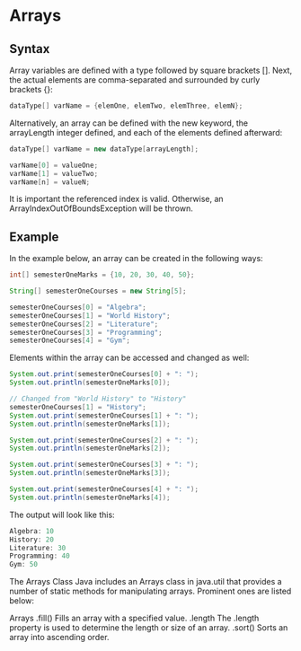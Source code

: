 # Arrays


## Syntax

Array variables are defined with a type followed by square brackets []. Next, the actual elements are comma-separated and surrounded by curly brackets {}:
```java
dataType[] varName = {elemOne, elemTwo, elemThree, elemN};
```
Alternatively, an array can be defined with the new keyword, the arrayLength integer defined, and each of the elements defined afterward:

```java
dataType[] varName = new dataType[arrayLength];

varName[0] = valueOne;
varName[1] = valueTwo;
varName[n] = valueN;
```
It is important the referenced index is valid. Otherwise, an ArrayIndexOutOfBoundsException will be thrown.

## Example

In the example below, an array can be created in the following ways:
```java
int[] semesterOneMarks = {10, 20, 30, 40, 50};

String[] semesterOneCourses = new String[5];

semesterOneCourses[0] = "Algebra";
semesterOneCourses[1] = "World History";
semesterOneCourses[2] = "Literature";
semesterOneCourses[3] = "Programming";
semesterOneCourses[4] = "Gym";
```
Elements within the array can be accessed and changed as well:
```java
System.out.print(semesterOneCourses[0] + ": ");
System.out.println(semesterOneMarks[0]);

// Changed from "World History" to "History"
semesterOneCourses[1] = "History";
System.out.print(semesterOneCourses[1] + ": ");
System.out.println(semesterOneMarks[1]);

System.out.print(semesterOneCourses[2] + ": ");
System.out.println(semesterOneMarks[2]);

System.out.print(semesterOneCourses[3] + ": ");
System.out.println(semesterOneMarks[3]);

System.out.print(semesterOneCourses[4] + ": ");
System.out.println(semesterOneMarks[4]);
```
The output will look like this:
```java
Algebra: 10
History: 20
Literature: 30
Programming: 40
Gym: 50
```
The Arrays Class
Java includes an Arrays class in java.util that provides a number of static methods for manipulating arrays. Prominent ones are listed below:

Arrays
.fill()
Fills an array with a specified value.
.length
The .length property is used to determine the length or size of an array.
.sort()
Sorts an array into ascending order.
